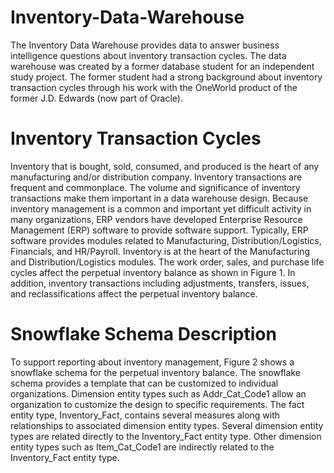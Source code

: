# Inventory-Data-Warehouse
The Inventory Data Warehouse provides data to answer business intelligence questions about inventory transaction cycles. The data warehouse was created by a former database student for an independent study project. The former student had a strong background about inventory transaction cycles through his work with the OneWorld product of the former J.D. Edwards (now part of Oracle). 


# Inventory Transaction Cycles
Inventory that is bought, sold, consumed, and produced is the heart of any manufacturing and/or distribution company.  Inventory transactions are frequent and commonplace.  The volume and significance of inventory transactions make them important in a data warehouse design.
Because inventory management is a common and important yet difficult activity in many organizations, ERP vendors have developed Enterprise Resource Management (ERP) software to provide software support. Typically, ERP software provides modules related to Manufacturing, Distribution/Logistics, Financials, and HR/Payroll.  Inventory is at the heart of the Manufacturing and Distribution/Logistics modules.  The work order, sales, and purchase life cycles affect the perpetual inventory balance as shown in Figure 1. In addition, inventory transactions including adjustments, transfers, issues, and reclassifications affect the perpetual inventory balance.


# Snowflake Schema Description
To support reporting about inventory management, Figure 2 shows a snowflake schema for the perpetual inventory balance. The snowflake schema provides a template that can be customized to individual organizations. Dimension entity types such as Addr_Cat_Code1 allow an organization to customize the design to specific requirements. The fact entity type, Inventory_Fact, contains several measures along with relationships to associated dimension entity types. Several dimension entity types are related directly to the Inventory_Fact entity type. Other dimension entity types such as Item_Cat_Code1 are indirectly related to the Inventory_Fact entity type. 
